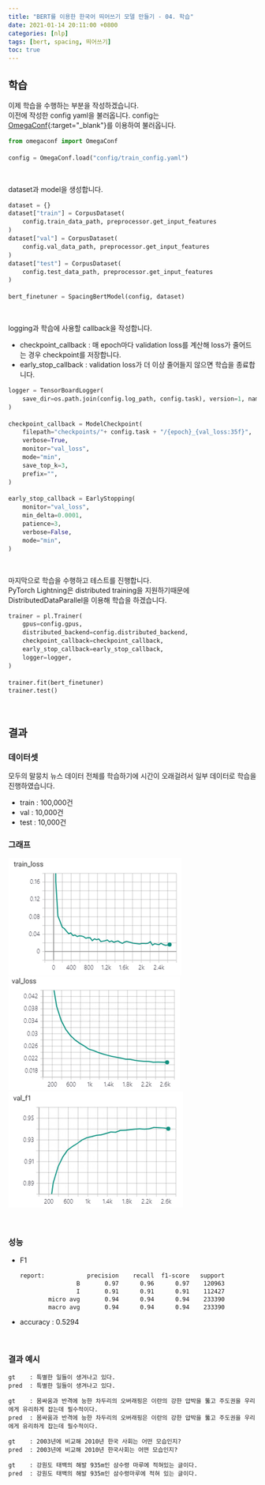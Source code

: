 ```yaml
---
title: "BERT를 이용한 한국어 띄어쓰기 모델 만들기 - 04. 학습"
date: 2021-01-14 20:11:00 +0800
categories: [nlp]
tags: [bert, spacing, 띄어쓰기]
toc: true
---
```


## 학습

이제 학습을 수행하는 부분을 작성하겠습니다.  
이전에 작성한 config yaml을 불러옵니다. config는 [OmegaConf](https://github.com/omry/omegaconf){:target="_blank"}를 이용하여 불러옵니다.  


```python
from omegaconf import OmegaConf

config = OmegaConf.load("config/train_config.yaml")
```
&nbsp;

dataset과 model을 생성합니다.

```python
dataset = {}
dataset["train"] = CorpusDataset(
    config.train_data_path, preprocessor.get_input_features
)
dataset["val"] = CorpusDataset(
    config.val_data_path, preprocessor.get_input_features
)
dataset["test"] = CorpusDataset(
    config.test_data_path, preprocessor.get_input_features
)

bert_finetuner = SpacingBertModel(config, dataset)
```
&nbsp;

logging과 학습에 사용할 callback을 작성합니다.

- checkpoint_callback  : 매 epoch마다 validation loss를 계산해 loss가 줄어드는 경우 checkpoint를 저장합니다.
- early_stop_callback : validation loss가 더 이상 줄어들지 않으면 학습을 종료합니다.

```python
logger = TensorBoardLogger(
    save_dir=os.path.join(config.log_path, config.task), version=1, name=config.task
)

checkpoint_callback = ModelCheckpoint(
    filepath="checkpoints/"+ config.task + "/{epoch}_{val_loss:35f}",
    verbose=True,
    monitor="val_loss",
    mode="min",
    save_top_k=3,
    prefix="",
)

early_stop_callback = EarlyStopping(
    monitor="val_loss",
    min_delta=0.0001,
    patience=3,
    verbose=False,
    mode="min",
)
```
&nbsp;

마지막으로 학습을 수행하고 테스트를 진행합니다.  
PyTorch Lightning은 distributed training을 지원하기때문에 DistributedDataParallel을 이용해 학습을 하겠습니다.

```python
trainer = pl.Trainer(
    gpus=config.gpus,
    distributed_backend=config.distributed_backend,
    checkpoint_callback=checkpoint_callback,
    early_stop_callback=early_stop_callback,
    logger=logger,
)

trainer.fit(bert_finetuner)
trainer.test()
```
&nbsp;

## 결과

### 데이터셋

모두의 말뭉치 뉴스 데이터 전체를 학습하기에 시간이 오래걸려서 일부 데이터로 학습을 진행하였습니다.

- train : 100,000건
- val : 10,000건
- test : 10,000건
&nbsp;

### 그래프
![train_loss](/assets/img/user/bert_spacing_train_loss.png)  
![val_loss](/assets/img/user/bert_spacing_val_loss.png)  
![val_f1](/assets/img/user/bert_spacing_val_f1.png)

&nbsp;

### 성능

- F1

    ```
    report:            precision    recall  f1-score   support
                    B       0.97      0.96      0.97    120963
                    I       0.91      0.91      0.91    112427
            micro avg       0.94      0.94      0.94    233390
            macro avg       0.94      0.94      0.94    233390
    ```

- accuracy : 0.5294

&nbsp;

### 결과 예시

```
gt    : 특별한 일들이 생겨나고 있다.
pred  : 특별한 일들이 생겨나고 있다.
```

```
gt    : 몸싸움과 반격에 능한 차두리의 오버래핑은 이란의 강한 압박을 뚫고 주도권을 우리에게 유리하게 잡는데 필수적이다.
pred  : 몸싸움과 반격에 능한 차두리의 오버래핑은 이란의 강한 압박을 뚫고 주도권을 우리에게 유리하게 잡는데 필수적이다.
```

```
gt    : 2003년에 비교해 2010년 한국 사회는 어떤 모습인지?
pred  : 2003년에 비교해 2010년 한국사회는 어떤 모습인지?
```

```
gt    : 강원도 태백의 해발 935m인 삼수령 마루에 적혀있는 글이다.	
pred  : 강원도 태백의 해발 935m인 삼수령마루에 적혀 있는 글이다.	
```
